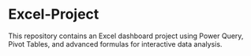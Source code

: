 # Excel-Project
This repository contains an Excel dashboard project using Power Query, Pivot Tables, and advanced formulas for interactive data analysis.
